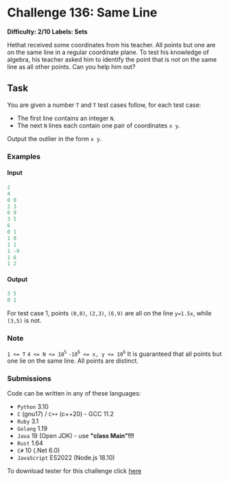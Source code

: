 # Challenge 136: Same Line

**Difficulty: 2/10
Labels: Sets**

Hethat received some coordinates from his teacher. All points but one are on the same line in a regular coordinate plane. To test his knowledge of algebra, his teacher asked him to identify the point that is not on the same line as all other points. Can you help him out?

## Task

You are given a number `T` and `T` test cases follow, for each test case:

- The first line contains an integer `N`.
- The next `N` lines each contain one pair of coordinates `x y`.

Output the outlier in the form `x y`.

### Examples

#### Input

```rust
2
4
0 0
2 3
6 9
3 5
6
0 1
1 0
1 1
1 -9
1 6
1 2
```

#### Output

```rust
3 5
0 1
```

For test case 1, points `(0,0)`, `(2,3)`, `(6,9)` are all on the line `y=1.5x`, while `(3,5)` is not.

### Note

`1 <= T`
`4 <= N <= 10`<sup>`5`</sup>
`-10`<sup>`6`</sup>` <= x, y <= 10`<sup>`6`</sup>
It is guaranteed that all points but one lie on the same line.
All points are distinct.

### Submissions

Code can be written in any of these languages:

- `Python` 3.10
- `C` (gnu17) / `C++` (c++20) - GCC 11.2
- `Ruby` 3.1
- `Golang` 1.19
- `Java` 19 (Open JDK) - use **"class Main"!!!**
- `Rust` 1.64
- `C#` 10 (.Net 6.0)
- `JavaScript` ES2022 (Node.js 18.10)

To download tester for this challenge click [here](https://downgit.github.io/#/home?url=https://github.com/Pomroka/TWT_Challenges_Tester/tree/main/Challenge_136)
